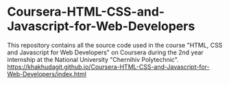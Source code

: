 # Coursera-HTML-CSS-and-Javascript-for-Web-Developers
This repository contains all the source code used in the course "HTML, CSS and Javascript for Web Developers" on Coursera during the 2nd year internship at the National University "Chernihiv Polytechnic".
https://khakhudagit.github.io/Coursera-HTML-CSS-and-Javascript-for-Web-Developers/index.html